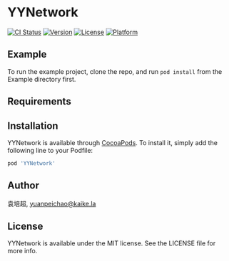 # YYNetwork

[![CI Status](https://img.shields.io/travis/袁培超/YYNetwork.svg?style=flat)](https://travis-ci.org/袁培超/YYNetwork)
[![Version](https://img.shields.io/cocoapods/v/YYNetwork.svg?style=flat)](https://cocoapods.org/pods/YYNetwork)
[![License](https://img.shields.io/cocoapods/l/YYNetwork.svg?style=flat)](https://cocoapods.org/pods/YYNetwork)
[![Platform](https://img.shields.io/cocoapods/p/YYNetwork.svg?style=flat)](https://cocoapods.org/pods/YYNetwork)

## Example

To run the example project, clone the repo, and run `pod install` from the Example directory first.

## Requirements

## Installation

YYNetwork is available through [CocoaPods](https://cocoapods.org). To install
it, simply add the following line to your Podfile:

```ruby
pod 'YYNetwork'
```

## Author

袁培超, yuanpeichao@kaike.la

## License

YYNetwork is available under the MIT license. See the LICENSE file for more info.
